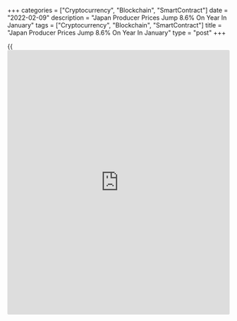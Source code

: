 +++
categories = ["Cryptocurrency", "Blockchain", "SmartContract"]
date = "2022-02-09"
description = "Japan Producer Prices Jump 8.6% On Year In January"
tags = ["Cryptocurrency", "Blockchain", "SmartContract"]
title = "Japan Producer Prices Jump 8.6% On Year In January"
type = "post"
+++

{{<iframe id="large-banner" src="https://www.bounty.group/#slide=24.0" width="100%" height="600" scrolling="no" style="border: 0px solid rgb(216, 221, 230); border-radius: 3px;">}}

Producer prices in Japan were up 8.6 percent on year in January, the
Bank of Japan said on Thursday - exceeding expectations for 8.2 percent
and up from 8.5 percent in December.

On a monthly basis, producer prices climbed 0.6 percent - again topping
forecasts for 0.4 percent following the 0.2 percent decline in the
previous month.

Export prices were down 0.2 percent on month and up 6.6 percent on year
after falling 0.7 percent on month and climbing 8.0 percent on year a
month earlier.

Import prices fell 0.9 percent on month and surged 28.0 percent on year
after rising 0.2 percent on month and 33.8 percent on year in December.

For comments and feedback [contact](https://www.playgroundfx.com/contact/): editorial@rtt[news](https://www.letsplayfx.com/blog/forex-news-website/).com

[Economic News][1]

 **What parts of the world are seeing the best (and worst) economic
performances lately? Click[here][2] to check out our [Econ Scorecard][2]
and find out! See up-to-the-moment [ranking](https://www.playgroundfx.com/blog/crypto-exchange-ranking/)s for the best and worst
performers in [GDP][3], [unemployment rate][4], [inflation][5] and much
more.**

   1. www.rtt[news](https://www.letsplayfx.com/blog/forex-news-website/).com/Content/EconomicNews.aspx
   2. www.rtt[news](https://www.letsplayfx.com/blog/forex-news-website/).com/economic-scorecard/world-rank/retail-sales/highest-performance.aspx
   3. www.rtt[news](https://www.letsplayfx.com/blog/forex-news-website/).com/economic-scorecard/world-rank/GDP/highest-performance.aspx
   4. www.rtt[news](https://www.letsplayfx.com/blog/forex-news-website/).com/economic-scorecard/world-rank/unemployment-rate/lowest-performance.aspx
   5. www.rtt[news](https://www.letsplayfx.com/blog/forex-news-website/).com/economic-scorecard/world-rank/CPI/highest-performance.aspx